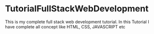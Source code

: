 # TutorialFullStackWebDevelopment
This is my complete full stack web development tutorial. In this Tutorial I have complete all concept like HTML, CSS, JAVASCRIPT etc
